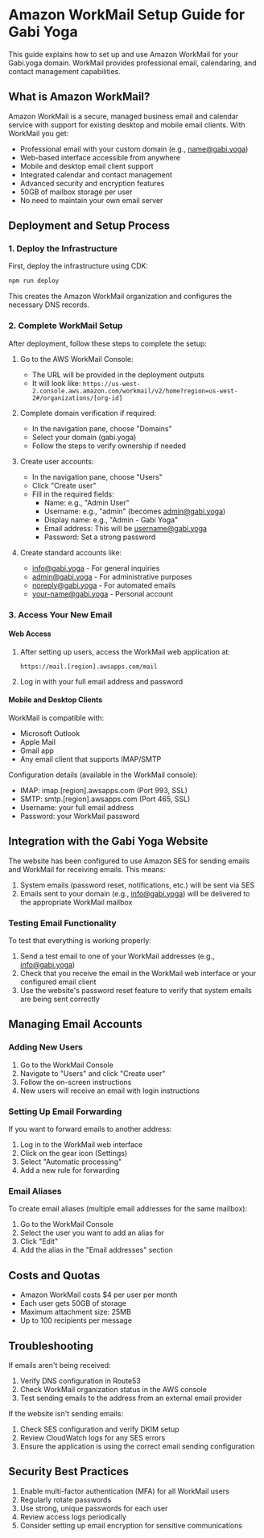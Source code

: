 # Amazon WorkMail Setup Guide for Gabi Yoga

This guide explains how to set up and use Amazon WorkMail for your Gabi.yoga domain. WorkMail provides professional email, calendaring, and contact management capabilities.

## What is Amazon WorkMail?

Amazon WorkMail is a secure, managed business email and calendar service with support for existing desktop and mobile email clients. With WorkMail you get:

- Professional email with your custom domain (e.g., name@gabi.yoga)
- Web-based interface accessible from anywhere
- Mobile and desktop email client support
- Integrated calendar and contact management
- Advanced security and encryption features
- 50GB of mailbox storage per user
- No need to maintain your own email server

## Deployment and Setup Process

### 1. Deploy the Infrastructure

First, deploy the infrastructure using CDK:

```bash
npm run deploy
```

This creates the Amazon WorkMail organization and configures the necessary DNS records.

### 2. Complete WorkMail Setup

After deployment, follow these steps to complete the setup:

1. Go to the AWS WorkMail Console:
   - The URL will be provided in the deployment outputs
   - It will look like: `https://us-west-2.console.aws.amazon.com/workmail/v2/home?region=us-west-2#/organizations/[org-id]`

2. Complete domain verification if required:
   - In the navigation pane, choose "Domains"
   - Select your domain (gabi.yoga)
   - Follow the steps to verify ownership if needed

3. Create user accounts:
   - In the navigation pane, choose "Users"
   - Click "Create user"
   - Fill in the required fields:
     * Name: e.g., "Admin User"
     * Username: e.g., "admin" (becomes admin@gabi.yoga)
     * Display name: e.g., "Admin - Gabi Yoga"
     * Email address: This will be username@gabi.yoga
     * Password: Set a strong password

4. Create standard accounts like:
   - info@gabi.yoga - For general inquiries
   - admin@gabi.yoga - For administrative purposes
   - noreply@gabi.yoga - For automated emails
   - your-name@gabi.yoga - Personal account

### 3. Access Your New Email

#### Web Access

1. After setting up users, access the WorkMail web application at:
   ```
   https://mail.[region].awsapps.com/mail
   ```

2. Log in with your full email address and password

#### Mobile and Desktop Clients

WorkMail is compatible with:

- Microsoft Outlook
- Apple Mail
- Gmail app
- Any email client that supports IMAP/SMTP

Configuration details (available in the WorkMail console):
- IMAP: imap.[region].awsapps.com (Port 993, SSL)
- SMTP: smtp.[region].awsapps.com (Port 465, SSL)
- Username: your full email address
- Password: your WorkMail password

## Integration with the Gabi Yoga Website

The website has been configured to use Amazon SES for sending emails and WorkMail for receiving emails. This means:

1. System emails (password reset, notifications, etc.) will be sent via SES
2. Emails sent to your domain (e.g., info@gabi.yoga) will be delivered to the appropriate WorkMail mailbox

### Testing Email Functionality

To test that everything is working properly:

1. Send a test email to one of your WorkMail addresses (e.g., info@gabi.yoga)
2. Check that you receive the email in the WorkMail web interface or your configured email client
3. Use the website's password reset feature to verify that system emails are being sent correctly

## Managing Email Accounts

### Adding New Users

1. Go to the WorkMail Console
2. Navigate to "Users" and click "Create user"
3. Follow the on-screen instructions
4. New users will receive an email with login instructions

### Setting Up Email Forwarding

If you want to forward emails to another address:

1. Log in to the WorkMail web interface
2. Click on the gear icon (Settings)
3. Select "Automatic processing"
4. Add a new rule for forwarding

### Email Aliases

To create email aliases (multiple email addresses for the same mailbox):

1. Go to the WorkMail Console
2. Select the user you want to add an alias for
3. Click "Edit"
4. Add the alias in the "Email addresses" section

## Costs and Quotas

- Amazon WorkMail costs $4 per user per month
- Each user gets 50GB of storage
- Maximum attachment size: 25MB
- Up to 100 recipients per message

## Troubleshooting

If emails aren't being received:

1. Verify DNS configuration in Route53
2. Check WorkMail organization status in the AWS console
3. Test sending emails to the address from an external email provider

If the website isn't sending emails:

1. Check SES configuration and verify DKIM setup
2. Review CloudWatch logs for any SES errors
3. Ensure the application is using the correct email sending configuration

## Security Best Practices

1. Enable multi-factor authentication (MFA) for all WorkMail users
2. Regularly rotate passwords
3. Use strong, unique passwords for each user
4. Review access logs periodically
5. Consider setting up email encryption for sensitive communications
